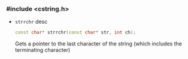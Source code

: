 ### #include <cstring.h>

- `strrchr`
  desc

  ```c++
  const char* strrchr(const char* str, int ch);
  ```

  Gets a pointer to the last character of the string (which includes the terminating character)